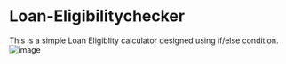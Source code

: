 # Loan-Eligibilitychecker
This is a simple Loan Eligiblity calculator designed using if/else condition.
![image](https://user-images.githubusercontent.com/100954256/208247344-9cfb82df-45b5-436b-a856-93bed7d41568.png)
